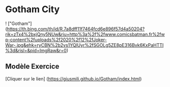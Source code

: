 # Gotham City
! ["Gotham"] (https://th.bing.com/th/id/R.7a8dff11f7464fcd6e896f57d4a50204?rik=zTx4%2bxjQny5NUw&riu=http%3a%2f%2fwww.comicsbatman.fr%2fwp-content%2fuploads%2f2020%2f12%2fJoker-War-.jpg&ehk=ryCBN%2b2vs1YQlUyr%2fSGOLg5ZE8pE316Bvk6KxPaHTTI%3d&risl=&pid=ImgRaw&r=0)
## Modèle Exercice
[Cliquer sur le lien] (https://giusmili.github.io/Gotham/index.html)
